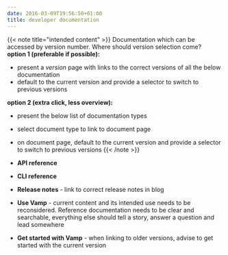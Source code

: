 ```yaml
---
date: 2016-03-09T19:56:50+01:00
title: developer documentation
---
```


{{< note title="intended content" >}}
Documentation which can be accessed by version number. Where should version selection come?   
__option 1 (preferable if possible):__  
* present a _version_ page with links to the correct versions of all the below documentation  
* default to the current version and provide a selector to switch to previous versions
  
__option 2 (extra click, less overview):__  
* present the below list of documentation types  
* select document type to link to document page   
* on document page, default to the current version and provide a selector to switch to previous versions
{{< /note >}}

* __API reference__
* __CLI reference__
* __Release notes__ - link to correct release notes in blog
* __Use Vamp__ - current content and its intended use needs to be reconsidered. Reference documentation needs to be clear and searchable, everything else should tell a story, answer a question and lead somewhere
* __Get started with Vamp__ - when linking to older versions, advise to get started with the current version
